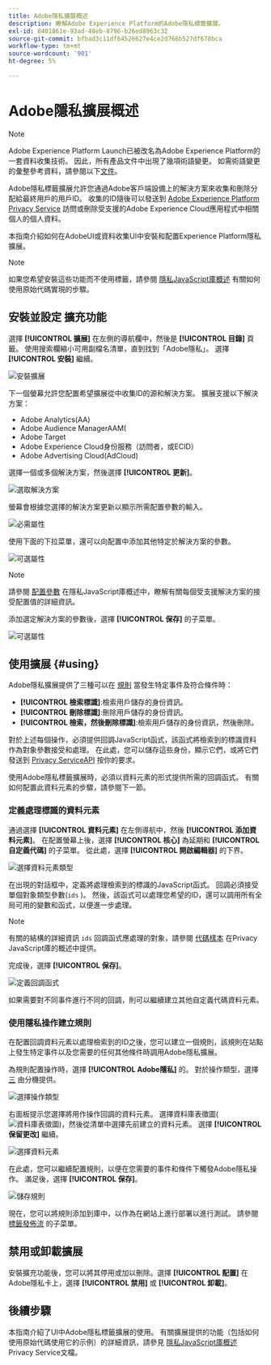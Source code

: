 ```yaml
---
title: Adobe隱私擴展概述
description: 瞭解Adobe Experience Platform的Adobe隱私標籤擴展。
exl-id: 8401861e-93ad-48eb-8796-b26ed8963c32
source-git-commit: bfbad3c11df64526627e4ce2d766b527df678bca
workflow-type: tm+mt
source-wordcount: '901'
ht-degree: 5%

---
```


# Adobe隱私擴展概述

>[!NOTE]
>
>Adobe Experience Platform Launch已被改名為Adobe Experience Platform的一套資料收集技術。 因此，所有產品文件中出現了幾項術語變更。 如需術語變更的彙整參考資料，請參閱以下[文件](../../../term-updates.md)。

Adobe隱私標籤擴展允許您通過Adobe客戶端設備上的解決方案來收集和刪除分配給最終用戶的用戶ID。 收集的ID隨後可以發送到 [Adobe Experience Platform Privacy Service](../../../../privacy-service/home.md) 訪問或刪除受支援的Adobe Experience Cloud應用程式中相關個人的個人資料。

本指南介紹如何在AdobeUI或資料收集UI中安裝和配置Experience Platform隱私擴展。

>[!NOTE]
>
>如果您希望安裝這些功能而不使用標籤，請參閱 [隱私JavaScript庫概述](../../../../privacy-service/js-library.md) 有關如何使用原始代碼實現的步驟。

## 安裝並設定 擴充功能

選擇 **[!UICONTROL 擴展]** 在左側的導航欄中，然後是 **[!UICONTROL 目錄]** 頁籤。 使用搜索欄縮小可用副檔名清單，直到找到「Adobe隱私」。 選擇 **[!UICONTROL 安裝]** 繼續。

![安裝擴展](../../../images/extensions/client/privacy/install.png)

下一個螢幕允許您配置希望擴展從中收集ID的源和解決方案。 擴展支援以下解決方案：

* Adobe Analytics(AA)
* Adobe Audience ManagerAAM(
* Adobe Target
* Adobe Experience Cloud身份服務（訪問者，或ECID）
* Adobe Advertising Cloud(AdCloud)

選擇一個或多個解決方案，然後選擇 **[!UICONTROL 更新]**。

![選取解決方案](../../../images/extensions/client/privacy/select-solutions.png)

螢幕會根據您選擇的解決方案更新以顯示所需配置參數的輸入。

![必需屬性](../../../images/extensions/client/privacy/required-properties.png)

使用下面的下拉菜單，還可以向配置中添加其他特定於解決方案的參數。

![可選屬性](../../../images/extensions/client/privacy/optional-properties.png)

>[!NOTE]
>
>請參閱 [配置參數](../../../../privacy-service/js-library.md#config-params) 在隱私JavaScript庫概述中，瞭解有關每個受支援解決方案的接受配置值的詳細資訊。

添加選定解決方案的參數後，選擇 **[!UICONTROL 保存]** 的子菜單。

![可選屬性](../../../images/extensions/client/privacy/save-config.png)

## 使用擴展 {#using}

Adobe隱私擴展提供了三種可以在 [規則](../../../ui/managing-resources/rules.md) 當發生特定事件及符合條件時：

* **[!UICONTROL 檢索標識]**:檢索用戶儲存的身份資訊。
* **[!UICONTROL 刪除標識]**:刪除用戶儲存的身份資訊。
* **[!UICONTROL 檢索，然後刪除標識]**:檢索用戶儲存的身份資訊，然後刪除。

對於上述每個操作，必須提供回調JavaScript函式，該函式將檢索到的標識資料作為對象參數接受和處理。 在此處，您可以儲存這些身份，顯示它們，或將它們發送到 [Privacy ServiceAPI](../../../../privacy-service/api/overview.md) 按你的要求。

使用Adobe隱私標籤擴展時，必須以資料元素的形式提供所需的回調函式。 有關如何配置此資料元素的步驟，請參閱下一節。

### 定義處理標識的資料元素

通過選擇 **[!UICONTROL 資料元素]** 在左側導航中，然後 **[!UICONTROL 添加資料元素]**。 在配置螢幕上後，選擇 **[!UICONTROL 核心]** 為延期和 **[!UICONTROL 自定義代碼]** 的子菜單。 從此處，選擇 **[!UICONTROL 開啟編輯器]** 的下界。

![選擇資料元素類型](../../../images/extensions/client/privacy/data-element-type.png)

在出現的對話框中，定義將處理檢索到的標識的JavaScript函式。 回調必須接受單個對象類型參數(`ids` )。 然後，該函式可以處理您希望的ID，還可以調用所有全局可用的變數和函式，以便進一步處理。

>[!NOTE]
>
>有關的結構的詳細資訊 `ids` 回調函式應處理的對象，請參閱 [代碼樣本](../../../../privacy-service/js-library.md#samples) 在Privacy JavaScript庫的概述中提供。

完成後，選擇 **[!UICONTROL 保存]**。

![定義回調函式](../../../images/extensions/client/privacy/define-custom-code.png)

如果需要對不同事件進行不同的回調，則可以繼續建立其他自定義代碼資料元素。

### 使用隱私操作建立規則

在配置回調資料元素以處理檢索到的ID之後，您可以建立一個規則，該規則在站點上發生特定事件以及您需要的任何其他條件時調用Adobe隱私擴展。

為規則配置操作時，選擇 **[!UICONTROL Adobe隱私]** 的。 對於操作類型，選擇 [三](#using) 由分機提供。

![選擇操作類型](../../../images/extensions/client/privacy/action-type.png)

右面板提示您選擇將用作操作回調的資料元素。 選擇資料庫表徵圖(![資料庫表徵圖](../../../images/extensions/client/privacy/database.png))，然後從清單中選擇先前建立的資料元素。 選擇 **[!UICONTROL 保留更改]** 繼續。

![選擇資料元素](../../../images/extensions/client/privacy/add-data-element.png)

在此處，您可以繼續配置規則，以便在您需要的事件和條件下觸發Adobe隱私操作。 滿足後，選擇 **[!UICONTROL 保存]**。

![儲存規則](../../../images/extensions/client/privacy/save-rule.png)

現在，您可以將規則添加到庫中，以作為在網站上進行部署以進行測試。 請參閱 [標籤發佈流](../../../ui/publishing/overview.md) 的子菜單。

## 禁用或卸載擴展

安裝擴充功能後，您可以將其停用或加以刪除。選擇 **[!UICONTROL 配置]** 在Adobe隱私卡上，選擇 **[!UICONTROL 禁用]** 或 **[!UICONTROL 卸載]**。

## 後續步驟

本指南介紹了UI中Adobe隱私標籤擴展的使用。 有關擴展提供的功能（包括如何使用原始代碼使用它的示例）的詳細資訊，請參見 [隱私JavaScript庫概述](../../../../privacy-service/js-library.md) Privacy Service文檔。
